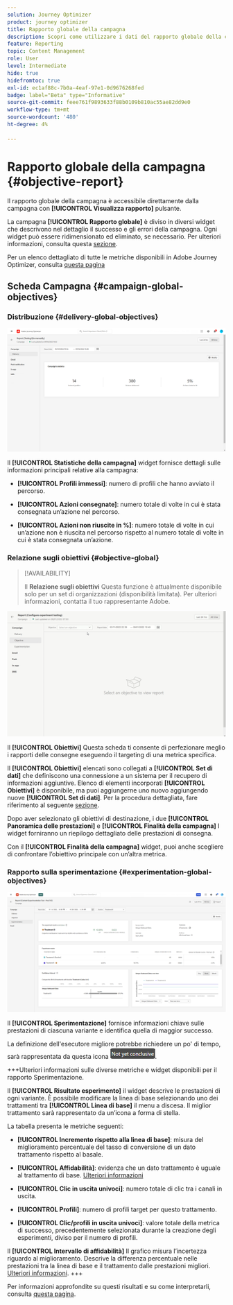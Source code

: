 ```yaml
---
solution: Journey Optimizer
product: journey optimizer
title: Rapporto globale della campagna
description: Scopri come utilizzare i dati del rapporto globale della campagna
feature: Reporting
topic: Content Management
role: User
level: Intermediate
hide: true
hidefromtoc: true
exl-id: ec1af88c-7b0a-4eaf-97e1-0d9676268fed
badge: label="Beta" type="Informative"
source-git-commit: feee761f9893633f88b0109b810ac55ae82dd9e0
workflow-type: tm+mt
source-wordcount: '480'
ht-degree: 4%

---
```


# Rapporto globale della campagna {#objective-report}

Il rapporto globale della campagna è accessibile direttamente dalla campagna con **[!UICONTROL Visualizza rapporto]** pulsante.

La campagna **[!UICONTROL Rapporto globale]** è diviso in diversi widget che descrivono nel dettaglio il successo e gli errori della campagna. Ogni widget può essere ridimensionato ed eliminato, se necessario. Per ulteriori informazioni, consulta questa [sezione](../reports/global-report.md#modify-dashboard).

Per un elenco dettagliato di tutte le metriche disponibili in Adobe Journey Optimizer, consulta [questa pagina](global-report.md#list-of-components-global.md)

## Scheda Campagna {#campaign-global-objectives}

### Distribuzione {#delivery-global-objectives}

![](assets/campaign_report_global_1.png)

Il **[!UICONTROL Statistiche della campagna]** widget fornisce dettagli sulle informazioni principali relative alla campagna:

* **[!UICONTROL Profili immessi]**: numero di profili che hanno avviato il percorso.

* **[!UICONTROL Azioni consegnate]**: numero totale di volte in cui è stata consegnata un’azione nel percorso.

* **[!UICONTROL Azioni non riuscite in %]**: numero totale di volte in cui un’azione non è riuscita nel percorso rispetto al numero totale di volte in cui è stata consegnata un’azione.

### Relazione sugli obiettivi {#objective-global}

>[!AVAILABILITY]
>
>Il **Relazione sugli obiettivi** Questa funzione è attualmente disponibile solo per un set di organizzazioni (disponibilità limitata). Per ulteriori informazioni, contatta il tuo rappresentante Adobe.

![](assets/performance_report.gif)

Il **[!UICONTROL Obiettivi]** Questa scheda ti consente di perfezionare meglio i rapporti delle consegne eseguendo il targeting di una metrica specifica.

Il **[!UICONTROL Obiettivi]** elencati sono collegati a **[!UICONTROL Set di dati]** che definiscono una connessione a un sistema per il recupero di informazioni aggiuntive. Elenco di elementi incorporati **[!UICONTROL Obiettivi]** è disponibile, ma puoi aggiungerne uno nuovo aggiungendo nuove **[!UICONTROL Set di dati]**. Per la procedura dettagliata, fare riferimento al seguente [sezione](../campaigns/reporting-configuration.md).

Dopo aver selezionato gli obiettivi di destinazione, i due **[!UICONTROL Panoramica delle prestazioni]** e **[!UICONTROL Finalità della campagna]** I widget forniranno un riepilogo dettagliato delle prestazioni di consegna.

Con il **[!UICONTROL Finalità della campagna]** widget, puoi anche scegliere di confrontare l’obiettivo principale con un’altra metrica.

### Rapporto sulla sperimentazione {#experimentation-global-objectives}

![](assets/experimentation_report_3.png)

Il **[!UICONTROL Sperimentazione]** fornisce informazioni chiave sulle prestazioni di ciascuna variante e identifica quella di maggior successo.

La definizione dell&#39;esecutore migliore potrebbe richiedere un po&#39; di tempo, sarà rappresentata da questa icona ![](assets/experimentation_report_1.png).

+++Ulteriori informazioni sulle diverse metriche e widget disponibili per il rapporto Sperimentazione.

Il **[!UICONTROL Risultato esperimento]** il widget descrive le prestazioni di ogni variante. È possibile modificare la linea di base selezionando uno dei trattamenti tra **[!UICONTROL Linea di base]** il menu a discesa. Il miglior trattamento sarà rappresentato da un’icona a forma di stella.

La tabella presenta le metriche seguenti:

* **[!UICONTROL Incremento rispetto alla linea di base]**: misura del miglioramento percentuale del tasso di conversione di un dato trattamento rispetto al basale.

* **[!UICONTROL Affidabilità]**: evidenza che un dato trattamento è uguale al trattamento di base. [Ulteriori informazioni](../campaigns/experiment-calculations.md#understand-confidence)

* **[!UICONTROL Clic in uscita univoci]**: numero totale di clic tra i canali in uscita.

* **[!UICONTROL Profili]**: numero di profili target per questo trattamento.

* **[!UICONTROL Clic/profili in uscita univoci]**: valore totale della metrica di successo, precedentemente selezionata durante la creazione degli esperimenti, diviso per il numero di profili.

Il **[!UICONTROL Intervallo di affidabilità]** Il grafico misura l’incertezza riguardo al miglioramento. Descrive la differenza percentuale nelle prestazioni tra la linea di base e il trattamento dalle prestazioni migliori. [Ulteriori informazioni](../campaigns/experiment-calculations.md#confidence-intervals).
+++

Per informazioni approfondite su questi risultati e su come interpretarli, consulta [questa pagina](../campaigns/get-started-experiment.md#interpret-results).
